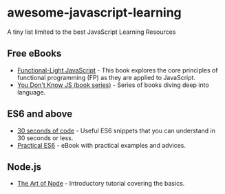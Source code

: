 # awesome-javascript-learning

A tiny list limited to the best JavaScript Learning Resources

## Free eBooks

- [Functional-Light JavaScript](https://github.com/getify/Functional-Light-JS) - This book explores the core principles of functional programming (FP) as they are applied to JavaScript.
- [You Don't Know JS (book series)](https://github.com/getify/You-Dont-Know-JS) - Series of books diving deep into language.

## ES6 and above

- [30 seconds of code](https://github.com/Chalarangelo/30-seconds-of-code) - Useful ES6 snippets that you can understand in 30 seconds or less.
- [Practical ES6](https://github.com/mjavascript/practical-es6) - eBook with practical examples and advices.

## Node.js

- [The Art of Node](https://github.com/maxogden/art-of-node) - Introductory tutorial covering the basics.
